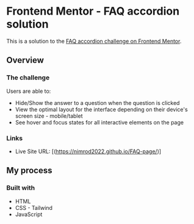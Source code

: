 # Frontend Mentor - FAQ accordion solution

This is a solution to the [FAQ accordion challenge on Frontend Mentor](https://www.frontendmentor.io/challenges/faq-accordion-wyfFdeBwBz). 


## Overview

### The challenge

Users are able to:

- Hide/Show the answer to a question when the question is clicked
- View the optimal layout for the interface depending on their device's screen size - mobile/tablet
- See hover and focus states for all interactive elements on the page


### Links


- Live Site URL: [(https://nimrod2022.github.io/FAQ-page/)]

## My process

### Built with

- HTML
- CSS - Tailwind 
- JavaScript
